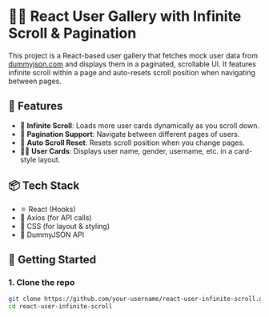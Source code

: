 # 👨‍💻 React User Gallery with Infinite Scroll & Pagination

This project is a React-based user gallery that fetches mock user data from [dummyjson.com](https://dummyjson.com) and displays them in a paginated, scrollable UI. It features infinite scroll within a page and auto-resets scroll position when navigating between pages.

## 📸 Features

- 🧲 **Infinite Scroll**: Loads more user cards dynamically as you scroll down.
- 🔄 **Pagination Support**: Navigate between different pages of users.
- 🚀 **Auto Scroll Reset**: Resets scroll position when you change pages.
- 🧑‍🎨 **User Cards**: Displays user name, gender, username, etc. in a card-style layout.

## 📦 Tech Stack

- ⚛️ React (Hooks)
- 🔗 Axios (for API calls)
- 💅 CSS (for layout & styling)
- 📡 DummyJSON API

## 🧰 Getting Started

### 1. Clone the repo

```bash
git clone https://github.com/your-username/react-user-infinite-scroll.git
cd react-user-infinite-scroll
